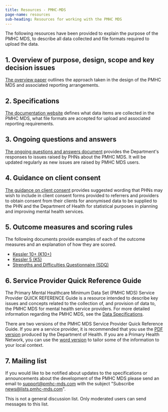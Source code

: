 ```yaml
---
title: Resources - PMHC-MDS
page-name: resources
sub-heading: Resources for working with the PMHC MDS
---
```


The following resources have been provided to explain the purpose of the PMHC
MDS, to describe all data collected and file formats required to upload the
data.

## 1. Overview of purpose, design, scope and key decision issues
[The overview paper](/doc/pmhc-mds-overview.pdf) outlines the approach taken
in the design of the PMHC MDS and associated reporting arrangements.

## 2. Specifications
[The documentation website](https://docs.pmhc-mds.com/) defines what data items
are collected in the PMHC MDS, what file formats are accepted for upload and
associated reporting requirements.

## 3. Ongoing questions and answers
[The ongoing questions and answers document](https://docs.pmhc-mds.com/faqs/concepts-processes/)
provides the Department's responses to issues raised by PHNs
about the PMHC MDS. It will be updated regularly as new issues are raised by
PMHC MDS users.

## 4. Guidance on client consent
[The guidance on client consent](/doc/pmhc-consent-guidance-D16-1362220.pdf) provides suggested wording that PHNs may
wish to include in client consent forms provided to referrers and
providers to obtain consent from their clients for anonymised data to be
supplied to the PHN and the Department of Health for statistical purposes in
planning and improving mental health services.

## 5. Outcome measures and scoring rules
The following documents provide examples of each of the outcome measures and an
explanation of how they are scored.

* [Kessler 10+ (K10+)](/doc/pmhc-scoring-k10p.pdf)
* [Kessler 5 (K5)](/doc/pmhc-scoring-k5.pdf)
* [Strengths and Difficulties Questionnaire (SDQ)](/doc/pmhc-scoring-sdq.pdf)

## 6. Service Provider Quick Reference Guide
The Primary Mental Healthcare Minimum Data Set (PMHC MDS) Service Provider QUICK
REFERENCE Guide is a resource intended to describe key issues and concepts related to the collection of, and provision of data to, the PMHC MDS for mental health service providers. For
more detailed information regarding the PMHC MDS, see the [Data Specifications](https://docs.pmhc-mds.com/data-specification/).

There are two versions of the PMHC MDS Service Provider Quick Reference Guide.
If you are a service provider, it is recommended that you use the [PDF version](/doc/service-provider-quick-reference-guide.pdf) produced by
the Department of Health. If you are a Primary Health Network, you can use the [word version](/doc/service-provider-quick-reference-guide-template.docx) to tailor some of the information to your local context.

## 7. Mailing list
If you would like to be notified about updates to the specifications or
announcements about the development of the PMHC MDS please send an email to
[support@pmhc-mds.com](mailto:support@pmhc-mds.com?subject=Subscribe%20news) with the subject "Subscribe news@lists.pmhc-mds.com".

This is not a general discussion list. Only moderated users can send
messages to this list.
